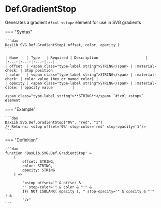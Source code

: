 # Def.GradientStop

Generates a gradient `#!xml <stop>` element for use in SVG gradients

=== "Syntax"

    ```dax
    DaxLib.SVG.Def.GradientStop( offset, color, opacity )
    ```

    | Name    | Type   | Required | Description                      |
    |:---:|:---:|:---:|---|
    | offset  | <span class="type-label string">STRING</span> | :material-check: | Stop position                   |
    | color   | <span class="type-label string">STRING</span> | :material-check: | color value (hex or named color) |
    | opacity | <span class="type-label string">STRING</span> | :material-close: | opacity value         |

    <span class="type-label string">**STRING**</span> `#!xml <stop>` element

=== "Example"

    ```dax
    DaxLib.SVG.Def.GradientStop("0%", "red", "1")
    // Returns: <stop offset='0%' stop-color='red' stop-opacity='1'/>
    ```

=== "Definition"

    ```dax
    function 'DaxLib.SVG.Def.GradientStop' = 
        (
            offset: STRING,
            color: STRING,
            opacity: STRING
        ) =>

            "<stop offset='" & offset & 
            "' stop-color='" & color & "'" &
            IF( NOT ISBLANK( opacity ), " stop-opacity='" & opacity & "'" ) &
            "/>"
    ```